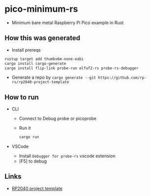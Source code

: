 # pico-minimum-rs

* Minimum bare metal Raspberry Pi Pico example in Rust

## How this was generated

* Install prereqs

```sh
rustup target add thumbv6m-none-eabi
cargo install cargo-generate
cargo install flip-link probe-run elfuf2-rs probe-rs-debugger
```

* Generate a repo by `cargo generate --git https://github.com/rp-rs/rp2040-project-template`

## How to run

* CLI
  * Connect to Debug probe or picoprobe
  * Run it

    ```sh
    cargo run
    ```

* VSCode
  * Install `Debugger for probe-rs` vscode extension
  * [F5] to debug

## Links

* [RP2040 project template](https://github.com/rp-rs/rp2040-project-template)
